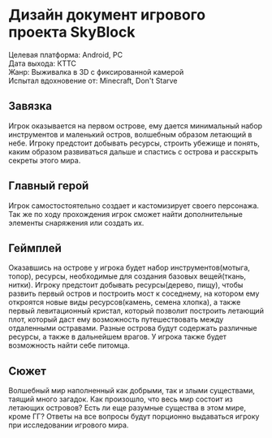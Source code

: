 # Дизайн документ игрового проекта SkyBlock
Целевая платформа: Android, PC  
Дата выхода: КТТС  
Жанр: Выживалка в 3D с фиксированной камерой  
Испытал вдохновение от: Minecraft, Don't Starve  
  
## Завязка
Игрок оказывается на первом острове, ему дается минимальный набор инструментов и маленький остров, волшебным образом летающий в небе. Игроку предстоит добывать ресурсы, строить убежище и понять, каким образом развиваться дальше и спастись с острова и расскрыть секреты этого мира.  
  
## Главный герой
Игрок самостостоятельно создает и кастомизирует своего персонажа. Так же по ходу прохождения игрок сможет найти дополнительные элементы снаряжения или создать их.  
  
## Геймплей
Оказавшись на острове у игрока будет набор инструментов(мотыга, топор), ресурсы, необходимые для создания базовых вещей(ткань, нитки). Игроку предстоит добывать ресурсы(дерево, пищу), чтобы развить первый остров и построить мост к соседнему, на котором ему откроятся новые виды ресурсов(камень, семена хлопка), а также первый левитационный кристал, который позволит построить летающий плот, который даст ему возможность путешествовать между отдаленными остравами. Разные острова будут содержать различные ресурсы, а также в дальнейшем врагов. У игрока также будет возможность найти себе питомца.    
  
## Сюжет 
Волшебный мир наполненный как добрыми, так и злыми существами, таящий много загадок. Как произошло, что весь мир состоит из летающих островов? Есть ли еще разумные существа в этом мире, кроме ГГ? Ответы на все вопросы будут порционно выдаваться игроку при исследовании игрового мира.
